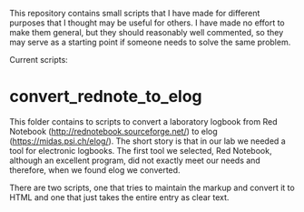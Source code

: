 This repository contains small scripts that I have made for different
purposes that I thought may be useful for others. I have made no
effort to make them general, but they should reasonably well
commented, so they may serve as a starting point if someone needs to
solve the same problem.

Current scripts:

convert_rednote_to_elog
=======================

This folder contains to scripts to convert a laboratory logbook from
Red Notebook (http://rednotebook.sourceforge.net/) to elog
(https://midas.psi.ch/elog/). The short story is that in our lab we
needed a tool for electronic logbooks. The first tool we selected, Red
Notebook, although an excellent program, did not exactly meet our
needs and therefore, when we found elog we converted.

There are two scripts, one that tries to maintain the markup and
convert it to HTML and one that just takes the entire entry as clear
text.
